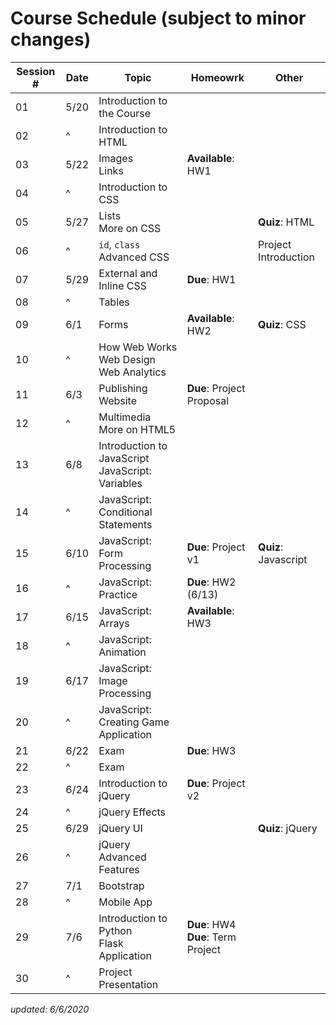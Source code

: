 # Course Schedule (subject to minor changes)

| Session # | Date | Topic                                                | Homeowrk                              | Other                |
| --------- | ---- | ---------------------------------------------------- | ------------------------------------- | -------------------- |
| 01        | 5/20 | Introduction to the Course                           |
| 02        | ^    | Introduction to HTML                                 |
| 03        | 5/22 | Images<br>Links                                      | **Available**: HW1                    |
| 04        | ^    | Introduction to CSS                                  |
| 05        | 5/27 | Lists<br>More on CSS                                 |                                       | **Quiz**: HTML       |
| 06        | ^    | `id`, `class`<br>Advanced CSS                        |                                       | Project Introduction |
| 07        | 5/29 | External and Inline CSS                              | **Due**: HW1                          |
| 08        | ^    | Tables                                               |
| 09        | 6/1  | Forms                                                | **Available**: HW2                    | **Quiz**: CSS        |
| 10        | ^    | How Web Works<br>Web Design<br>Web Analytics         |
| 11        | 6/3  | Publishing Website                                   | **Due**: Project Proposal             |
| 12        | ^    | Multimedia<br>More on HTML5                          |
| 13        | 6/8  | Introduction to JavaScript<br> JavaScript: Variables |                                       |
| 14        | ^    | JavaScript: Conditional Statements                   |                                       |
| 15        | 6/10 | JavaScript: Form Processing                          | **Due**: Project v1                   | **Quiz**: Javascript |
| 16        | ^    | JavaScript: Practice                                 | **Due**: HW2 (6/13)                   |
| 17        | 6/15 | JavaScript: Arrays                                   | **Available**: HW3                    |
| 18        | ^    | JavaScript: Animation                                |                                       |
| 19        | 6/17 | JavaScript: Image Processing                         |
| 20        | ^    | JavaScript: Creating Game Application                |
| 21        | 6/22 | Exam                                                 | **Due**: HW3<br>                      |
| 22        | ^    | Exam                                                 |
| 23        | 6/24 | Introduction to jQuery                               | **Due**: Project v2                   |
| 24        | ^    | jQuery Effects                                       |
| 25        | 6/29 | jQuery UI                                            |                                       | **Quiz**: jQuery     |
| 26        | ^    | jQuery Advanced Features                             |
| 27        | 7/1  | Bootstrap                                            |                                       |                      |
| 28        | ^    | Mobile App                                           |
| 29        | 7/6  | Introduction to Python<br>Flask Application          | **Due**: HW4<br>**Due**: Term Project |
| 30        | ^    | Project Presentation                                 |


*updated: 6/6/2020*